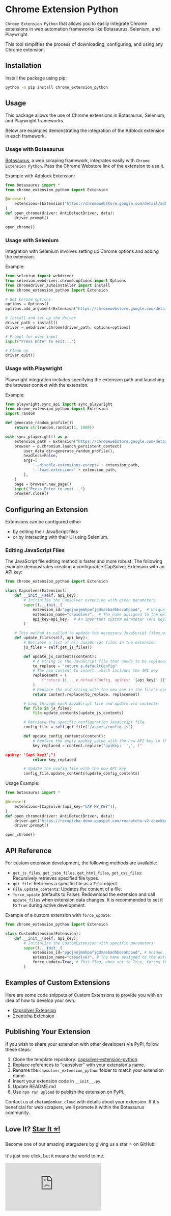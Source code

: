 # Chrome Extension Python

`Chrome Extension Python` that allows you to easily integrate Chrome extensions in web automation frameworks like Botasaurus, Selenium, and Playwright. 

This tool simplifies the process of downloading, configuring, and using any Chrome extension.

## Installation

Install the package using pip:

```bash
python -m pip install chrome_extension_python
```

## Usage

This package allows the use of Chrome extensions in Botasaurus, Selenium, and Playwright frameworks.

Below are examples demonstrating the integration of the Adblock extension in each framework.

### Usage with Botasaurus

[Botasaurus](https://github.com/omkarcloud/botasaurus), a web scraping framework, integrates easily with `Chrome Extension Python`. Pass the Chrome Webstore link of the extension to use it.

Example with Adblock Extension:

```python
from botasaurus import *
from chrome_extension_python import Extension

@browser(
    extensions=[Extension("https://chromewebstore.google.com/detail/adblock-%E2%80%94-best-ad-blocker/gighmmpiobklfepjocnamgkkbiglidom")], 
)  
def open_chrome(driver: AntiDetectDriver, data):
    driver.prompt()

open_chrome()
```

### Usage with Selenium

Integration with Selenium involves setting up Chrome options and adding the extension.

Example:

```python
from selenium import webdriver
from selenium.webdriver.chrome.options import Options
from chromedriver_autoinstaller import install
from chrome_extension_python import Extension

# Set Chrome options
options = Options()
options.add_argument(Extension("https://chromewebstore.google.com/detail/adblock-%E2%80%94-best-ad-blocker/gighmmpiobklfepjocnamgkkbiglidom").load())

# Install and set up the driver
driver_path = install()
driver = webdriver.Chrome(driver_path, options=options)

# Prompt for user input
input("Press Enter to exit...")

# Clean up
driver.quit()
```

### Usage with Playwright

Playwright integration includes specifying the extension path and launching the browser context with the extension.

Example:

```python
from playwright.sync_api import sync_playwright
from chrome_extension_python import Extension
import random

def generate_random_profile():
    return str(random.randint(1, 1000))

with sync_playwright() as p:
    extension_path = Extension("https://chromewebstore.google.com/detail/adblock-%E2%80%94-best-ad-blocker/gighmmpiobklfepjocnamgkkbiglidom").load(with_command_line_option=False)
    browser = p.chromium.launch_persistent_context(
        user_data_dir=generate_random_profile(),
        headless=False,
        args=[
            '--disable-extensions-except='+ extension_path,
            '--load-extension=' + extension_path,
        ],
    )
    page = browser.new_page()
    input("Press Enter to exit...")
    browser.close()
```

## Configuring an Extension

Extensions can be configured either

- by editing their JavaScript files
- or by interacting with their UI using Selenium.

### Editing JavaScript Files

The JavaScript file editing method is faster and more robust. The following example demonstrates creating a configurable CapSolver Extension with an API key:

```python
from chrome_extension_python import Extension

class Capsolver(Extension):
    def __init__(self, api_key):
        # Initialize the Capsolver extension with given parameters
        super().__init__(
            extension_id="pgojnojmmhpofjgdmaebadhbocahppod",  # Unique identifier for the Chrome Extension, found in the Chrome Webstore link
            extension_name="capsolver",  # The name assigned to the extension
            api_key=api_key,  # An important custom parameter (API key) required for the extension's functionality
        )

    # This method is called to update the necessary JavaScript files within the extension
    def update_files(self, api_key):
        # Retrieve a list of all JavaScript files in the extension
        js_files = self.get_js_files()

        def update_js_contents(content):
            # A string in the JavaScript file that needs to be replaced
            to_replace = "return e.defaultConfig"
            # The new content to insert, which includes the API key
            replacement = (
                f"return {{ ...e.defaultConfig, apiKey: '{api_key}' }}"
            )
            # Replace the old string with the new one in the file's content
            return content.replace(to_replace, replacement)

        # Loop through each JavaScript file and update its contents
        for file in js_files:
            file.update_contents(update_js_contents)

        # Retrieve the specific configuration JavaScript file
        config_file = self.get_file("/assets/config.js")

        def update_config_contents(content):
            # Replace the empty apiKey value with the new API key in the config file
            key_replaced = content.replace("apiKey: '',", f"

apiKey: '{api_key}',")
            return key_replaced

        # Update the config file with the new API key
        config_file.update_contents(update_config_contents)
```

Usage Example:

```python
from botasaurus import *

@browser(
    extensions=[Capsolver(api_key="CAP-MY_KEY")],
)  
def open_chrome(driver: AntiDetectDriver, data):
    driver.get("https://recaptcha-demo.appspot.com/recaptcha-v2-checkbox.php")
    driver.prompt()

open_chrome()
```

## API Reference

For custom extension development, the following methods are available:

- `get_js_files`, `get_json_files`, `get_html_files`, `get_css_files`: Recursively retrieves specified file types.
- `get_file`: Retrieves a specific file as a `File` object.
- `File.update_contents`: Updates the content of a file.
- `force_update` (defaults to False): Redownload the extension and call `update_files` when extension data changes. It is recommended to set it to `True` during active development.

Example of a custom extension with `force_update`:

```python
from chrome_extension_python import Extension

class CustomExtension(Extension):
    def __init__(self, api_key):
        # Initialize the CustomExtension with specific parameters
        super().__init__(
            extension_id="pgojnojmmhpofjgdmaebadhbocahppod", # Unique identifier for the Chrome Extension, obtained from the Chrome Webstore link
            extension_name="capsolver", # The name assigned to the extension
            force_update=True, # This flag, when set to True, forces the redownload of the extension and calls the `update_files` method. This is useful during development to ensure updates are applied.
        )
```

## Examples of Custom Extensions
Here are some code snippets of Custom Extensions to provide you with an idea of how to develop your own.

- [Capsolver Extension](https://github.com/omkarcloud/capsolver-extension-python)
- [2captcha Extension](https://github.com/omkarcloud/2captcha-extension-python)

## Publishing Your Extension

If you wish to share your extension with other developers via PyPI, follow these steps:

1. Clone the template repository: [capsolver-extension-python](https://github.com/omkarcloud/capsolver-extension-python).
2. Replace references to "capsolver" with your extension's name.
3. Rename the `capsolver_extension_python` folder to match your extension name.
4. Insert your extension code in `__init__.py`.
5. Update README.md
6. Use `npm run upload` to publish the extension on PyPI.

Contact us at `chetan@omkar.cloud` with details about your extension. If it's beneficial for web scrapers, we'll promote it within the Botasaurus community.

## Love It? [Star It ⭐!](https://github.com/omkarcloud/chrome-extension-python)

Become one of our amazing stargazers by giving us a star ⭐ on GitHub!

It's just one click, but it means the world to me.

[![Stargazers for @omkarcloud/chrome-extension-python](https://bytecrank.com/nastyox/reporoster/php/stargazersSVG.php?user=omkarcloud&repo=chrome-extension-python)](https://github.com/omkarcloud/chrome-extension-python/stargazers)
